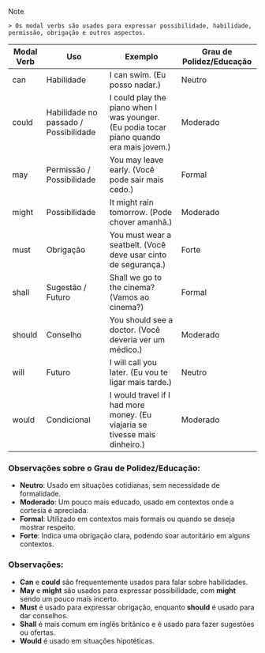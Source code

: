 
> [!NOTE]
    > Os modal verbs são usados para expressar possibilidade, habilidade, permissão, obrigação e outros aspectos. 


| Modal Verb | Uso                                   | Exemplo                                                                                  | Grau de Polidez/Educação |
| ---------- | ------------------------------------- | ---------------------------------------------------------------------------------------- | ------------------------ |
| can        | Habilidade                            | I can swim. (Eu posso nadar.)                                                            | Neutro                   |
| could      | Habilidade no passado / Possibilidade | I could play the piano when I was younger. (Eu podia tocar piano quando era mais jovem.) | Moderado                 |
| may        | Permissão / Possibilidade             | You may leave early. (Você pode sair mais cedo.)                                         | Formal                   |
| might      | Possibilidade                         | It might rain tomorrow. (Pode chover amanhã.)                                            | Moderado                 |
| must       | Obrigação                             | You must wear a seatbelt. (Você deve usar cinto de segurança.)                           | Forte                    |
| shall      | Sugestão / Futuro                     | Shall we go to the cinema? (Vamos ao cinema?)                                            | Formal                   |
| should     | Conselho                              | You should see a doctor. (Você deveria ver um médico.)                                   | Moderado                 |
| will       | Futuro                                | I will call you later. (Eu vou te ligar mais tarde.)                                     | Neutro                   |
| would      | Condicional                           | I would travel if I had more money. (Eu viajaria se tivesse mais dinheiro.)              | Moderado                 |
### Observações sobre o Grau de Polidez/Educação:
- **Neutro**: Usado em situações cotidianas, sem necessidade de formalidade.
- **Moderado**: Um pouco mais educado, usado em contextos onde a cortesia é apreciada.
- **Formal**: Utilizado em contextos mais formais ou quando se deseja mostrar respeito.
- **Forte**: Indica uma obrigação clara, podendo soar autoritário em alguns contextos.

### Observações:
- **Can** e **could** são frequentemente usados para falar sobre habilidades.
- **May** e **might** são usados para expressar possibilidade, com **might** sendo um pouco mais incerto.
- **Must** é usado para expressar obrigação, enquanto **should** é usado para dar conselhos.
- **Shall** é mais comum em inglês britânico e é usado para fazer sugestões ou ofertas.
- **Would** é usado em situações hipotéticas.
